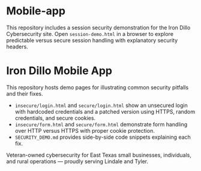 # Mobile-app

This repository includes a session security demonstration for the Iron Dillo Cybersecurity site.
Open `session-demo.html` in a browser to explore predictable versus secure session handling with explanatory security headers.

# Iron Dillo Mobile App

This repository hosts demo pages for illustrating common security pitfalls and their fixes.

- `insecure/login.html` and `secure/login.html` show an unsecured login with hardcoded credentials and a patched version using HTTPS, random credentials, and secure cookies.
- `insecure/form.html` and `secure/form.html` demonstrate form handling over HTTP versus HTTPS with proper cookie protection.
- `SECURITY_DEMO.md` provides side-by-side code snippets explaining each fix.

Veteran-owned cybersecurity for East Texas small businesses, individuals, and rural operations — proudly serving Lindale and Tyler.

